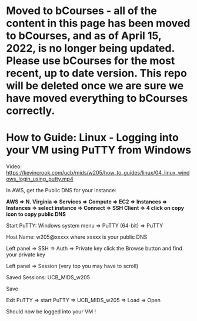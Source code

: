 # Moved to bCourses - all of the content in this page has been moved to bCourses, and as of April 15, 2022, is no longer being updated.  Please use bCourses for the most recent, up to date version. This repo will be deleted once we are sure we have moved everything to bCourses correctly.

# How to Guide: Linux - Logging into your VM using PuTTY from Windows

Video: https://kevincrook.com/ucb/mids/w205/how_to_guides/linux/04_linux_windows_login_using_putty.mp4

In AWS, get the Public DNS for your instance:

**AWS => N. Virginia => Services => Compute => EC2 => Instances => Instances => select instance => Connect => SSH Client => 4 click on copy icon to copy public DNS**

Start PuTTY: Windows system menu => PuTTY (64-bit) => PuTTY

Host Name: w205@xxxxx 
where xxxxx is your public DNS

Left panel => SSH => Auth => Private key click the Browse button and find your private key 

Left panel => Session (very top you may have to scroll)

Saved Sessions: UCB_MIDS_w205

Save

Exit PuTTY => start PuTTY => UCB_MIDS_w205 => Load => Open

Should now be logged into your VM !


